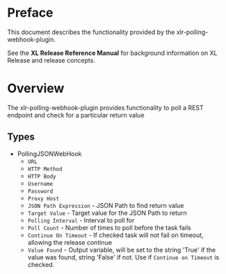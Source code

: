 # Preface #

This document describes the functionality provided by the xlr-polling-webhook-plugin.

See the **XL Release Reference Manual** for background information on XL Release and release concepts.

# Overview #

The xlr-polling-webhook-plugin provides functionality to poll a REST endpoint and check for a particular return value

## Types ##

+ PollingJSONWebHook
  * `URL`
  * `HTTP Method`
  * `HTTP Body`
  * `Username`
  * `Password`
  * `Proxy Host`
  * `JSON Path Expression` - JSON Path to find return value
  * `Target Value` - Target value for the JSON Path to return
  * `Polling Interval` - Interval to poll for
  * `Poll Count` - Number of times to poll before the task fails
  * `Continue On Timeout` - If checked task will not fail on timeout, allowing the release continue
  * `Value Found` - Output variable, will be set to the string 'True' if the value was found, string 'False' if not. Use if `Continue on Timeout` is checked.
